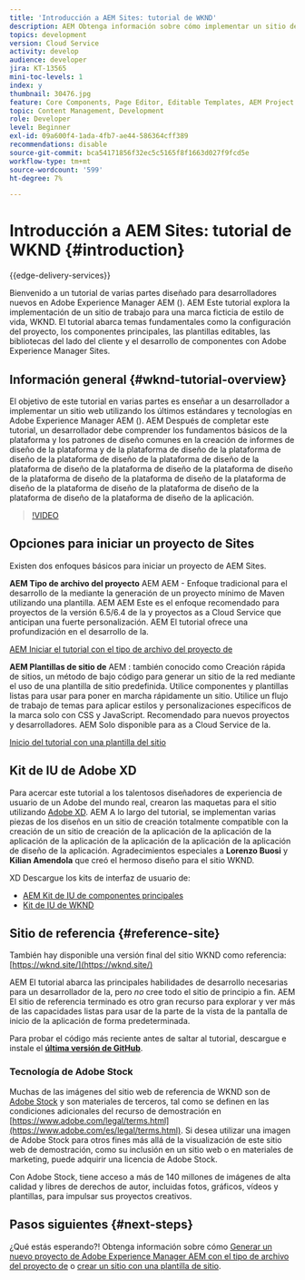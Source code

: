 ```yaml
---
title: 'Introducción a AEM Sites: tutorial de WKND'
description: AEM Obtenga información sobre cómo implementar un sitio de para una marca ficticia de estilo de vida llamada WKND. Obtenga información detallada sobre temas fundamentales para el Experience Manager, como la configuración de proyectos, los tipos de archivo Maven, los componentes principales, las plantillas editables, las bibliotecas de cliente y el desarrollo de componentes.
topics: development
version: Cloud Service
activity: develop
audience: developer
jira: KT-13565
mini-toc-levels: 1
index: y
thumbnail: 30476.jpg
feature: Core Components, Page Editor, Editable Templates, AEM Project Archetype
topic: Content Management, Development
role: Developer
level: Beginner
exl-id: 09a600f4-1ada-4fb7-ae44-586364cff389
recommendations: disable
source-git-commit: bca54171856f32ec5c5165f8f1663d027f9fcd5e
workflow-type: tm+mt
source-wordcount: '599'
ht-degree: 7%

---
```


# Introducción a AEM Sites: tutorial de WKND {#introduction}

{{edge-delivery-services}}

Bienvenido a un tutorial de varias partes diseñado para desarrolladores nuevos en Adobe Experience Manager AEM (). AEM Este tutorial explora la implementación de un sitio de trabajo para una marca ficticia de estilo de vida, WKND. El tutorial abarca temas fundamentales como la configuración del proyecto, los componentes principales, las plantillas editables, las bibliotecas del lado del cliente y el desarrollo de componentes con Adobe Experience Manager Sites.

## Información general {#wknd-tutorial-overview}

El objetivo de este tutorial en varias partes es enseñar a un desarrollador a implementar un sitio web utilizando los últimos estándares y tecnologías en Adobe Experience Manager AEM (). AEM Después de completar este tutorial, un desarrollador debe comprender los fundamentos básicos de la plataforma y los patrones de diseño comunes en la creación de informes de diseño de la plataforma y de la plataforma de diseño de la plataforma de diseño de la plataforma de diseño de la plataforma de diseño de la plataforma de diseño de la plataforma de diseño de la plataforma de diseño de la plataforma de diseño de la plataforma de diseño de la plataforma de diseño de la plataforma de diseño de la plataforma de diseño de la plataforma de diseño de la plataforma de diseño de la aplicación.

>[!VIDEO](https://video.tv.adobe.com/v/30476?quality=12&learn=on)

## Opciones para iniciar un proyecto de Sites

Existen dos enfoques básicos para iniciar un proyecto de AEM Sites.

**AEM Tipo de archivo del proyecto** AEM AEM - Enfoque tradicional para el desarrollo de la mediante la generación de un proyecto mínimo de Maven utilizando una plantilla. AEM AEM Este es el enfoque recomendado para proyectos de la versión 6.5/6.4 de la y proyectos as a Cloud Service que anticipan una fuerte personalización. AEM El tutorial ofrece una profundización en el desarrollo de la.

[AEM Iniciar el tutorial con el tipo de archivo del proyecto de](./project-archetype/overview.md)

**AEM Plantillas de sitio de** AEM : también conocido como Creación rápida de sitios, un método de bajo código para generar un sitio de la red mediante el uso de una plantilla de sitio predefinida. Utilice componentes y plantillas listas para usar para poner en marcha rápidamente un sitio. Utilice un flujo de trabajo de temas para aplicar estilos y personalizaciones específicos de la marca solo con CSS y JavaScript. Recomendado para nuevos proyectos y desarrolladores. AEM Solo disponible para as a Cloud Service de la.

[Inicio del tutorial con una plantilla del sitio](./site-template/create-site.md)

## Kit de IU de Adobe XD

Para acercar este tutorial a los talentosos diseñadores de experiencia de usuario de un Adobe del mundo real, crearon las maquetas para el sitio utilizando [Adobe XD](https://www.adobe.com/products/xd.html). AEM A lo largo del tutorial, se implementan varias piezas de los diseños en un sitio de creación totalmente compatible con la creación de un sitio de creación de la aplicación de la aplicación de la aplicación de la aplicación de la aplicación de la aplicación de la aplicación de diseño de la aplicación. Agradecimientos especiales a **Lorenzo Buosi** y **Kilian Amendola** que creó el hermoso diseño para el sitio WKND.

XD Descargue los kits de interfaz de usuario de:

* [AEM Kit de IU de componentes principales](assets/overview/AEM-CoreComponents-UI-Kit.xd)
* [Kit de IU de WKND](https://github.com/adobe/aem-guides-wknd/releases/download/aem-guides-wknd-0.0.2/AEM_UI-kit-WKND.xd)

## Sitio de referencia {#reference-site}

También hay disponible una versión final del sitio WKND como referencia: [https://wknd.site/](https://wknd.site/)

AEM El tutorial abarca las principales habilidades de desarrollo necesarias para un desarrollador de la, pero *no* cree todo el sitio de principio a fin. AEM El sitio de referencia terminado es otro gran recurso para explorar y ver más de las capacidades listas para usar de la parte de la vista de la pantalla de inicio de la aplicación de forma predeterminada.

Para probar el código más reciente antes de saltar al tutorial, descargue e instale el **[última versión de GitHub](https://github.com/adobe/aem-guides-wknd/releases/latest)**.

### Tecnología de Adobe Stock

Muchas de las imágenes del sitio web de referencia de WKND son de [Adobe Stock](https://stock.adobe.com/) y son materiales de terceros, tal como se definen en las condiciones adicionales del recurso de demostración en [https://www.adobe.com/legal/terms.html](https://www.adobe.com/es/legal/terms.html). Si desea utilizar una imagen de Adobe Stock para otros fines más allá de la visualización de este sitio web de demostración, como su inclusión en un sitio web o en materiales de marketing, puede adquirir una licencia de Adobe Stock.

Con Adobe Stock, tiene acceso a más de 140 millones de imágenes de alta calidad y libres de derechos de autor, incluidas fotos, gráficos, vídeos y plantillas, para impulsar sus proyectos creativos.

## Pasos siguientes {#next-steps}

¿Qué estás esperando?! Obtenga información sobre cómo [Generar un nuevo proyecto de Adobe Experience Manager AEM con el tipo de archivo del proyecto de](./project-archetype/overview.md) o [crear un sitio con una plantilla de sitio](./site-template/create-site.md).

